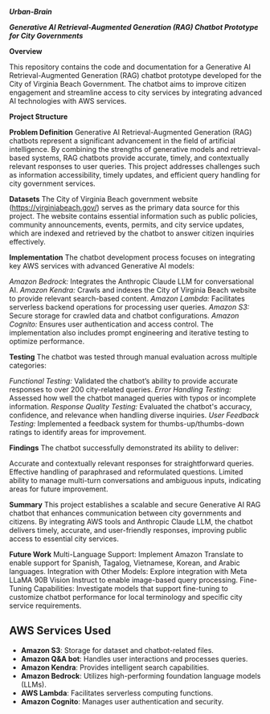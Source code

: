 ***Urban-Brain***

***Generative AI Retrieval-Augmented Generation (RAG) Chatbot Prototype for City Governments***

**Overview**

This repository contains the code and documentation for a Generative AI Retrieval-Augmented Generation (RAG) chatbot prototype developed for the City of Virginia Beach Government. The chatbot aims to improve citizen engagement and streamline access to city services by integrating advanced AI technologies with AWS services.

**Project Structure**

**Problem Definition**
Generative AI Retrieval-Augmented Generation (RAG) chatbots represent a significant advancement in the field of artificial intelligence. By combining the strengths of generative models and retrieval-based systems, RAG chatbots provide accurate, timely, and contextually relevant responses to user queries. This project addresses challenges such as information accessibility, timely updates, and efficient query handling for city government services.

**Datasets**
The City of Virginia Beach government website (https://virginiabeach.gov/) serves as the primary data source for this project. The website contains essential information such as public policies, community announcements, events, permits, and city service updates, which are indexed and retrieved by the chatbot to answer citizen inquiries effectively.

**Implementation**
The chatbot development process focuses on integrating key AWS services with advanced Generative AI models:

*Amazon Bedrock:* Integrates the Anthropic Claude LLM for conversational AI.
*Amazon Kendra:* Crawls and indexes the City of Virginia Beach website to provide relevant search-based content.
*Amazon Lambda:* Facilitates serverless backend operations for processing user queries.
*Amazon S3:* Secure storage for crawled data and chatbot configurations.
*Amazon Cognito:* Ensures user authentication and access control.
The implementation also includes prompt engineering and iterative testing to optimize performance.

**Testing**
The chatbot was tested through manual evaluation across multiple categories:

*Functional Testing:* Validated the chatbot’s ability to provide accurate responses to over 200 city-related queries.
*Error Handling Testing:* Assessed how well the chatbot managed queries with typos or incomplete information.
*Response Quality Testing:* Evaluated the chatbot's accuracy, confidence, and relevance when handling diverse inquiries.
*User Feedback Testing:* Implemented a feedback system for thumbs-up/thumbs-down ratings to identify areas for improvement.

**Findings**
The chatbot successfully demonstrated its ability to deliver:

Accurate and contextually relevant responses for straightforward queries.
Effective handling of paraphrased and reformulated questions.
Limited ability to manage multi-turn conversations and ambiguous inputs, indicating areas for future improvement.

**Summary**
This project establishes a scalable and secure Generative AI RAG chatbot that enhances communication between city governments and citizens. By integrating AWS tools and Anthropic Claude LLM, the chatbot delivers timely, accurate, and user-friendly responses, improving public access to essential city services.

**Future Work**
Multi-Language Support:
Implement Amazon Translate to enable support for Spanish, Tagalog, Vietnamese, Korean, and Arabic languages.
Integration with Other Models:
Explore integration with Meta LLaMA 90B Vision Instruct to enable image-based query processing.
Fine-Tuning Capabilities:
Investigate models that support fine-tuning to customize chatbot performance for local terminology and specific city service requirements.

## AWS Services Used

- **Amazon S3**: Storage for dataset and chatbot-related files.
- **Amazon Q&A bot**: Handles user interactions and processes queries.
- **Amazon Kendra**: Provides intelligent search capabilities.
- **Amazon Bedrock**: Utilizes high-performing foundation language models (LLMs).
- **AWS Lambda**: Facilitates serverless computing functions.
- **Amazon Cognito**: Manages user authentication and security.

